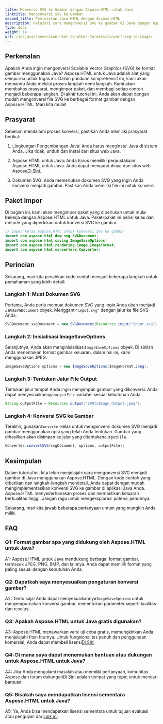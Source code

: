 ```yaml
---
title: Konversi SVG ke Gambar dengan Aspose.HTML untuk Java
linktitle: Mengonversi SVG ke Gambar
second_title: Pemrosesan Java HTML dengan Aspose.HTML
description: Pelajari cara mengonversi SVG ke gambar di Java dengan Aspose.HTML. Panduan komprehensif untuk hasil berkualitas tinggi.
type: docs
weight: 14
url: /id/java/conversion-html-to-other-formats/convert-svg-to-image/
---
```

## Perkenalan

Apakah Anda ingin mengonversi Scalable Vector Graphics (SVG) ke format gambar menggunakan Java? Aspose.HTML untuk Java adalah alat yang sempurna untuk tugas ini. Dalam panduan komprehensif ini, kami akan memandu Anda melalui proses langkah demi langkah. Kami akan membahas prasyarat, mengimpor paket, dan membagi setiap contoh menjadi beberapa langkah. Di akhir tutorial ini, Anda akan dapat dengan mudah mengonversi file SVG ke berbagai format gambar dengan Aspose.HTML. Mari kita mulai!

## Prasyarat

Sebelum mendalami proses konversi, pastikan Anda memiliki prasyarat berikut:

1. Lingkungan Pengembangan Java: Anda harus menginstal Java di sistem Anda. Jika tidak, unduh dan instal dari situs web Java.

2.  Aspose.HTML untuk Java: Anda harus memiliki perpustakaan Aspose.HTML untuk Java. Anda dapat mengunduhnya dari situs web Aspose[Di Sini](https://releases.aspose.com/html/java/).

3. Dokumen SVG: Anda memerlukan dokumen SVG yang ingin Anda konversi menjadi gambar. Pastikan Anda memiliki file ini untuk konversi.

## Paket Impor

Di bagian ini, kami akan mengimpor paket yang diperlukan untuk mulai bekerja dengan Aspose.HTML untuk Java. Paket-paket ini berisi kelas dan metode yang diperlukan untuk konversi SVG ke gambar.

```java
// Impor kelas Aspose.HTML untuk konversi SVG ke gambar
import com.aspose.html.dom.svg.SVGDocument;
import com.aspose.html.saving.ImageSaveOptions;
import com.aspose.html.rendering.image.ImageFormat;
import com.aspose.html.converters.Converter;
```

## Perincian 

Sekarang, mari kita pecahkan kode contoh menjadi beberapa langkah untuk pemahaman yang lebih detail:

### Langkah 1: Muat Dokumen SVG

 Pertama, Anda perlu memuat dokumen SVG yang ingin Anda ubah menjadi Java`SVGDocument` obyek. Mengganti`"input.svg"` dengan jalur ke file SVG Anda.

```java
SVGDocument svgDocument = new SVGDocument(Resources.input("input.svg"));
```

### Langkah 2: Inisialisasi ImageSaveOptions

 Selanjutnya, Anda akan menginisialisasi`ImageSaveOptions` obyek. Di sinilah Anda menentukan format gambar keluaran, dalam hal ini, kami menggunakan JPEG.

```java
ImageSaveOptions options = new ImageSaveOptions(ImageFormat.Jpeg);
```

### Langkah 3: Tentukan Jalur File Output

 Tentukan jalur tempat Anda ingin menyimpan gambar yang dikonversi. Anda dapat menyesuaikannya`outputFile` variabel sesuai kebutuhan Anda.

```java
String outputFile = Resources.output("SVGtoImage_Output.jpeg");
```

### Langkah 4: Konversi SVG ke Gambar

 Terakhir, gunakan`Converter`kelas untuk mengonversi dokumen SVG menjadi gambar menggunakan opsi yang telah Anda tentukan. Gambar yang dihasilkan akan disimpan ke jalur yang ditentukan`outputFile`.

```java
Converter.convertSVG(svgDocument, options, outputFile);
```

## Kesimpulan

Dalam tutorial ini, kita telah menjelajahi cara mengonversi SVG menjadi gambar di Java menggunakan Aspose.HTML. Dengan kode contoh yang diberikan dan langkah-langkah mendetail, Anda dapat dengan mudah mengimplementasikan konversi SVG ke gambar di aplikasi Java Anda. Aspose.HTML menyederhanakan proses dan memastikan keluaran berkualitas tinggi. Jangan ragu untuk mengeksplorasi potensi penuhnya.

Sekarang, mari kita jawab beberapa pertanyaan umum yang mungkin Anda miliki.

## FAQ

### Q1: Format gambar apa yang didukung oleh Aspose.HTML untuk Java?

A1: Aspose.HTML untuk Java mendukung berbagai format gambar, termasuk JPEG, PNG, BMP, dan lainnya. Anda dapat memilih format yang paling sesuai dengan kebutuhan Anda.

### Q2: Dapatkah saya menyesuaikan pengaturan konversi gambar?

 A2: Tentu saja! Anda dapat menyesuaikannya`ImageSaveOptions` untuk menyempurnakan konversi gambar, menentukan parameter seperti kualitas dan resolusi.

### Q3: Apakah Aspose.HTML untuk Java gratis digunakan?

A3: Aspose.HTML menawarkan versi uji coba gratis, memungkinkan Anda menjelajahi fitur-fiturnya. Untuk fungsionalitas penuh dan penggunaan komersial, Anda dapat membeli lisensi[Di Sini](https://purchase.aspose.com/buy).

### Q4: Di mana saya dapat menemukan bantuan atau dukungan untuk Aspose.HTML untuk Java?

 A4: Jika Anda mengalami masalah atau memiliki pertanyaan, komunitas Aspose dan forum dukungan[Di Sini](https://forum.aspose.com/) adalah tempat yang tepat untuk mencari bantuan.

### Q5: Bisakah saya mendapatkan lisensi sementara Aspose.HTML untuk Java?

 A5: Ya, Anda bisa mendapatkan lisensi sementara untuk tujuan evaluasi atau pengujian dari[Link ini](https://purchase.aspose.com/temporary-license/).